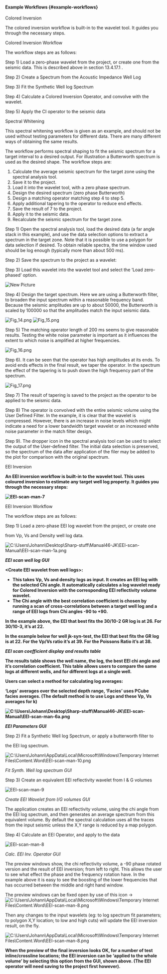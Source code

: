 #### Example Workflows {#example-workflows}

Colored Inversion

The colored inversion workflow is built-in to the wavelet tool. It guides you through the necessary steps.

Colored Inversion Workflow

The workflow steps are as follows:

Step 1) Load a zero-phase wavelet from the project, or create one from the seismic data. This is described above in section 13.4.17.1 .

Step 2) Create a Spectrum from the Acoustic Impedance Well Log

Step 3) Fit the Synthetic Well log Spectrum

Step 4) Calculate a Colored Inversion Operator, and convolve with the wavelet.

Step 5) Apply the CI operator to the seismic data

Spectral Whitening

This spectral whitening workflow is given as an example, and should not be used without testing parameters for different data. There are many different ways of obtaining the same results.

The workflow performs spectral shaping to fit the seismic spectrum for a target interval to a desired output. For illustration a Butterworth spectrum is used as the desired shape. The workflow steps are:

1.  Calculate the average seismic spectrum for the target zone using the spectral analysis tool.
2.  Save it to the project.
3.  Load it into the wavelet tool, with a zero phase spectrum.
4.  Design the desired spectrum (zero phase Butterworth)
5.  Design a matching operator matching step 4 to step 5.
6.  Apply additional tapering to the operator to reduce end effects.
7.  Save the result of 7 to the project.
8.  Apply it to the seismic data.
9.  Recalculate the seismic spectrum for the target zone.

Step 1) Open the spectral analysis tool, load the desired data (a far angle stack in this example), and use the data selection options to extract a spectrum in the target zone. Note that it is possible to use a polygon for data selection if desired. To obtain reliable spectra, the time window used should be log enough (typically more than about 500 ms).

Step 2) Save the spectrum to the project as a wavelet:

Step 3) Load this wavelet into the wavelet tool and select the ‘Load zero-phased’ option.

![New Picture](C:\Temp\Gitbook3\export\assets\new_picture.png)

Step 4) Design the target spectrum. Here we are using a Butterworth filter, to broaden the input spectrum within a reasonable frequency band. Because the seismic amplitudes are up to about 50000, the Butterworth is scaled by 100000 so that the amplitudes match the input seismic data.

![Fig_14.png](C:\Temp\Gitbook3\export\assets\fig14.png) ![Fig_15.png](C:\Temp\Gitbook3\export\assets\fig15.png)

Step 5) The matching operator length of 200 ms seems to give reasonable results. Testing the white noise parameter is important as it influences the extent to which noise is amplified at higher frequencies.

![Fig_16.png](C:\Temp\Gitbook3\export\assets\fig16.png)

Step 6). It can be seen that the operator has high amplitudes at its ends. To avoid ends effects in the final result, we taper the operator. In the spectrum the effect of the tapering is to push down the high frequency part of the spectrum.

![Fig_17.png](C:\Temp\Gitbook3\export\assets\fig17.png)

Step 7) The result of tapering is saved to the project as the operator to be applied to the seismic data.

Step 8) The operator is convolved with the entire seismic volume using the User Defined Filter. In the example, it is clear that the wavelet is compressed. However, there is an increase in noise levels which might indicate a need for a lower bandwidth target wavelet or an increased white noise parameter in the match filter design.

Step 9). The dropper icon in the spectral analysis tool can be used to select the output of the User-defined filter. The initial data selection is preserved, so the spectrum of the data after application of the filer may be added to the plot for comparison with the original spectrum.

EEI Inversion

**An EEI inversion workflow is built-in to the wavelet tool. This uses coloured inversion to estimate any target well log property. It guides you through the necessary steps:**

**![EEI-scan-man-7](C:\Temp\Gitbook3\export\assets\eei-scan-man-7.png)**

EEI Inversion Workflow

The workflow steps are as follows:

Step 1) Load a zero-phase EEI log wavelet from the project, or create one

from Vp, Vs and Density well log data.

![C:\Users\Johann\Desktop\Sharp-stuff\Manual46-JK\EEI-scan-Manual\EEI-scan-man-1a.png](C:\Temp\Gitbook3\export\assets\cusersjohanndesktopsharp-stuff.png)

**_EEI scan well log GUI_**

**&lt;Create EEI wavelet from well logs&gt;:**

*   **This takes Vp, Vs and density logs as input. It creates an EEI log with the selected Chi angle. It automatically calculates a log wavelet ready for Colored Inversion with the corresponding EEI reflectivity volume wavelet.**
*   **The Chi angle with the best correlation coefficient is chosen by running a scan of cross-correlations between a target well log and a range of EEI logs from Chi angles -90 to +90\.**

**In the example above, the EEI that best fits the 30/10-2 GR log is at 26\. For 30/10-3, it’s at 22.**

**In the example below for well jk-syn-test, the EEI that best fits the GR log is at 22\. For the Vp/Vs ratio it’s at 39\. For the Poissons Ratio it’s at 38.**

**_EEI scan coefficient display and results table_**

**The results table shows the well name, the log, the best EEI chi angle and it’s correlation coefficient. This table allows users to compare the same logs at different wells, and for different logs at a single well.**

**Users can select a method for calculating log averages:**

**‘Logs’ averages over the selected depth range, ‘Facies’ uses PCube facies averages. (The default method is to use Logs and these Vp, Vs averages for k)**

**![C:\Users\Johann\Desktop\Sharp-stuff\Manual46-JK\EEI-scan-Manual\EEI-scan-man-6a.png](C:\Temp\Gitbook3\export\assets\cusersjohanndesktopsharp-stuff.png)**

**_EEI Parameters GUI_**

Step 2) Fit a Synthetic Well log Spectrum, or apply a butterworth filter to

the EEI log spectrum.

![C:\Users\Johann\AppData\Local\Microsoft\Windows\Temporary Internet Files\Content.Word\EEI-scan-man-10.png](C:\Temp\Gitbook3\export\assets\cusersjohannappdatalocalmicro.png)

_Fit Synth. Well log spectrum GUI_

Step 3) Create an equivalent EEI reflectivity wavelet from I &amp; G volumes

![EEI-scan-man-9](C:\Temp\Gitbook3\export\assets\eei-scan-man-9.png)

_Create EEI Wavelet from I/G volumes GUI_

The application creates an EEI reflectivity volume, using the chi angle from the EEI log spectrum, and then generates an average spectrum from this equivalent volume. By default the spectral calculation uses all the traces from the input seismic unless the X,Y range is reduced by a map polygon.

Step 4) Calculate an EEI Operator, and apply to the data

![EEI-scan-man-8](C:\Temp\Gitbook3\export\assets\eei-scan-man-8.png)

_Calc. EEI Inv. Operator GUI_

The preview windows show, the chi reflectivity volume, a -90 phase rotated version and the result of EEI inversion; from left to right. This allows the user to see what effect the phase and the frequency rotation have. In the example above it is easy to see the boosting of the lower frequencies that has occurred between the middle and right hand window.

The preview windows can be fixed open by use of this icon → ![C:\Users\Johann\AppData\Local\Microsoft\Windows\Temporary Internet Files\Content.Word\EEI-scan-man-8.png](C:\Temp\Gitbook3\export\assets\cusersjohannappdatalocalmicro.png)

Then any changes to the input wavelets (eg: to log spectrum fit parameters; to polygon X,Y location; to low and high cuts) will update the EEI inversion result, on the fly.

![C:\Users\Johann\AppData\Local\Microsoft\Windows\Temporary Internet Files\Content.Word\EEI-scan-man-8.png](C:\Temp\Gitbook3\export\assets\cusersjohannappdatalocalmicro.png)

**When the preview of the final inversion looks OK, for a number of test inline/crossline locations; the EEI inversion can be ‘applied to the whole volume’ by selecting this option from the GUI, shown above. (The EEI operator will need saving to the project first however).**